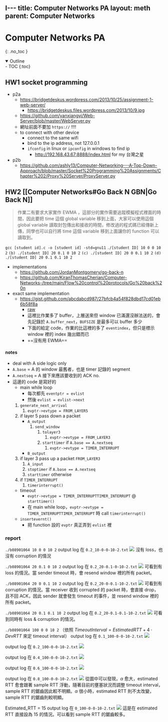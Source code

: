 I---
title: Computer Networks PA
layout: meth
parent: Computer Networks
---
# Computer Networks PA
{: .no_toc }

<details open markdown="block">
  <summary>
    Outline
  </summary>
- TOC
{:toc}
</details>

## HW1 socket programming
- p2a
	- https://bridgetdeskus.wordpress.com/2013/10/25/assignment-1-web-server/
		- https://bridgetdeskus.files.wordpress.com/2013/10/9.jpg
	- https://github.com/yanxiangyi/Web-Server/blob/master/WebServer.py
	- 網址前面不要加 `https://` !!!!
	- to connect with other device
		- connect to the same wifi
		- bind to the ip address, not 127.0.0.1
		- `ifconfig` in linux or `ipconfig` in windows to find ip
			- http://192.168.43.67:8888/index.html for my 台灣之星
- p2b
	- https://github.com/ashly13/Computer-Networking---A-Top-Down-Approach/blob/master/Socket%20Programming%20Assignments/Chapter%202/Proxy%20Server/ProxyServer.py

## HW2 [[Computer Networks#Go Back N GBN|Go Back N]]

> 作業二有要求大家實作 EWMA ，這部分的實作需要追蹤模擬程式裡面的時間，因此要把 time 這個 global variable 移到上面，大家可以使用這個 global variable 讀取封包傳出和接收的時間，修改過的程式碼已經傳新上傳，同學也可以自行將 time 這個 variable 移到上面讓你的 function 可以讀取到。

`gcc [student id].c -o [student id] -std=gnu11`
`./[student ID] 10 0 0 10 2`
`(b) ./[student ID] 20 0.1 0 10 2`
`(c) ./[student ID] 20 0 0.1 10 2`
`(d) ./[student ID] 20 0.1 0.1 10 2`


- implementations
	- https://github.com/JordanMontgomery/go-back-n
	- https://github.com/KiranThomasCherian/Computer-Networks-/tree/main/Flow%20control%20protocols/Go%20back%20n
- exact same implementation
	- https://gist.github.com/abcdabcd987/27bfcb4a54f828dbd17cd01eb6b58f8a
		- [raw](https://gist.githubusercontent.com/abcdabcd987/27bfcb4a54f828dbd17cd01eb6b58f8a/raw/f7b80c66cce08ed018276d6aee395f861ddc7293/prog2_gbn.c)
		- 這裡比作業多了 buffer，上層送來但 window 已滿還沒辦法送的，會先記錄於 `A.buffer_next`，`BUFSIZE` 是最多可以 buffer 多少
		- 下面的給定 code，作業的比這裡的多了 `eventindex`，但只是標示 window 裡的 index 幾出錯而已
		- ==沒有用 EWMA==

#### notes
- deal with A side logic only
- `A.base` = A 的 window 最舊者，也是 timer 記錄的 segment
- `A.nextseq` = A 接下來應該要收到的 ACK no.
- 這邊的 code 是寫好的
	- main while loop
		- 每次都先 `eventptr = evlist`
		- 然後 `evlist = evlist->next`
	1. `generate_next_arrival`
		1. `evptr->evtype = FROM_LAYER5`
	2. if layer 5 pass down a packet
		- `A_output`
			1. `send_window`
				1. `tolayer3`
					1. `evptr->evtype = FROM_LAYER3`
				2. `starttimer` if `A.base == A.nextseq`
					1. `evptr->evtype = TIMER_INTERRUPT`
		- `B_output`
	3. if layer 3 pass up a packet `FROM_LAYER3`
		1. `A_input`
		2. `stoptimer` if `A.base == A.nextseq`
		3. `starttimer` otherwise
	4. if `TIMER_INTERRUPT`
		1. `timerinterrupt()`
	- timeout
		- `evptr->evtype = TIMER_INTERRUPTTIMER_INTERRUPT` @ `starttimer()`
		- 在 main while loop，`evptr->evtype = TIMER_INTERRUPTTIMER_INTERRUPT` 時 call `timerinterrupt()`
	- `insertevernt()`
		- 把 function 設的 `evptr` 真正弄到 `evlist` 裡

### report
`./b08901064 10 0 0 10 2`
output log 在 `0.2_10-0-0-10-2.txt`
![](https://i.imgur.com/A5UF6Ea.png)
沒有 loss，也沒有 corruption 的情況

`./b08901064 20 0.1 0 10 2`
output log 在 `0.2_20-0.1-0-10-2.txt`
![](https://i.imgur.com/KRgnxSX.png)
可看到有 loss 的情況。當 sender timeout 時，會 resend window 裡的所有 packet。

`./b08901064 20 0 0.1 10 2`
output log 在 `0.2_20-0-0.1-10-2.txt`
![](https://i.imgur.com/7ROXvUy.png)
可看到有 corruption 的情況。當 receiver 收到 corrupted 的 packet 時，會直接 drop，且不回 ACK，因此 sender 就會發生 timeout 的事件，並 resend window 裡的所有 packet。

 `./b08901064 20 0.1 0.1 10 2`
output log 在 `0.2_20-0.1-0.1-10-2.txt`
![](https://i.imgur.com/RmBgtjj.png)
可看到同時有 loss & corruption 的情況。

`./b08901064 100 0 0 10 2`
（依照 $TimeoutInterval = EstimatedRTT+4\cdot DevRTT$ 來定 timeout interval）
output log 在 `0.1_100-0-0-10-2.txt`
![](https://i.imgur.com/WzMJDXF.png)

output log 在 `0.2_100-0-0-10-2.txt`
![](https://i.imgur.com/WW8lnFz.png)

output log 在 `0.4_100-0-0-10-2.txt`
![](https://i.imgur.com/ne8AyGx.png)

output log 在 `0.6_100-0-0-10-2.txt`
![](https://i.imgur.com/MffgilZ.png)

output log 在 `0.8_100-0-0-10-2.txt`
![](https://i.imgur.com/PjIVoyN.png)
從圖中可以發現，$\alpha$ 愈大，estimated RTT 愈會跟著 sample RTT 浮動，隨著目前的壅塞狀況而調整 timeout interval，sample RTT 的鋸齒因此較不明顯。$\alpha$ 很小時，estimated RTT 則不太改變，sample RTT 的鋸齒則較明顯。

Estimated_RTT = 15
output log 在 `0_100-0-0-10-2.txt`
![](https://i.imgur.com/ZbzgUaz.png)
這是在 estimated RTT 直接設為 15 的情況。可以看到 sample RTT 的鋸齒較多。
